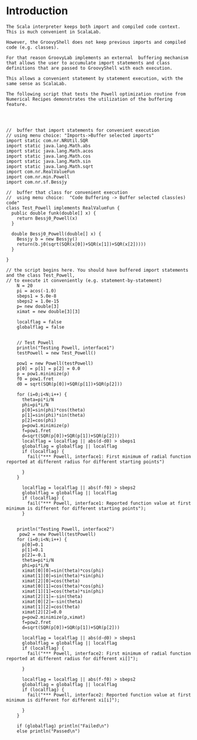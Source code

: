 # Introduction #

`The Scala interpreter keeps both import and compiled code context. This is much convenient in ScalaLab.`

`However, the GroovyShell does not keep previous imports and compiled code (e.g. classes).`

`For that reason GroovyLab implements an external  buffering mechanism that allows the user to accumulate import statements and class definitions that are passed to GroovyShell with each execution.`

`This allows a convenient statement by statement execution, with the same sense as ScalaLab.`

`The following script that tests the Powell optimization routine from Numerical Recipes demonstrates the utilization of the buffering feature.`

```



//  buffer that import statements for convenient execution
// using menu choice: "Imports->Buffer selected imports"
import static com.nr.NRUtil.SQR
import static java.lang.Math.abs
import static java.lang.Math.acos
import static java.lang.Math.cos
import static java.lang.Math.sin
import static java.lang.Math.sqrt
import com.nr.RealValueFun
import com.nr.min.Powell
import com.nr.sf.Bessjy

//  buffer that class for convenient execution
//  using menu choice:  "Code Buffering -> Buffer selected class(es) code"
class Test_Powell implements RealValueFun {
  public double funk(double[] x) {
    return Bessj0_Powell(x)
  }
  
  double Bessj0_Powell(double[] x) {
    Bessjy b = new Bessjy()
    return(b.j0(sqrt(SQR(x[0])+SQR(x[1])+SQR(x[2]))))
  }

}

// the script begins here. You should have buffered import statements and the class Test_Powell,
// to execute it conveniently (e.g. statement-by-statement) 
    N = 20
    pi = acos(-1.0)
    sbeps1 = 5.0e-8 
    sbeps2 = 1.0e-15
    p= new double[3]
    ximat = new double[3][3]

    localflag = false
    globalflag = false


    // Test Powell
    println("Testing Powell, interface1")
    testPowell = new Test_Powell()  

    pow1 = new Powell(testPowell)
    p[0] = p[1] = p[2] = 0.0
    p = pow1.minimize(p)
    f0 = pow1.fret
    d0 = sqrt(SQR(p[0])+SQR(p[1])+SQR(p[2]))

    for (i=0;i<N;i++) {
      theta=pi*i/N
      phi=pi*i/N
      p[0]=sin(phi)*cos(theta)
      p[1]=sin(phi)*sin(theta)
      p[2]=cos(phi)
      p=pow1.minimize(p)
      f=pow1.fret
      d=sqrt(SQR(p[0])+SQR(p[1])+SQR(p[2]))
      localflag = localflag || abs(d-d0) > sbeps1
      globalflag = globalflag || localflag
      if (localflag) {
        fail("*** Powell, interface1: First minimum of radial function reported at different radius for different starting points")
        
      }
    }

      localflag = localflag || abs(f-f0) > sbeps2
      globalflag = globalflag || localflag
      if (localflag) {
        fail("*** Powell, interface1: Reported function value at first minimum is different for different starting points");
      }
    

    println("Testing Powell, interface2")
     pow2 = new Powell(testPowell)
    for (i=0;i<N;i++) {
      p[0]=0.1
      p[1]=0.1
      p[2]=-0.1
      theta=pi*i/N
      phi=pi*i/N
      ximat[0][0]=sin(theta)*cos(phi)
      ximat[1][0]=sin(theta)*sin(phi)
      ximat[2][0]=cos(theta)
      ximat[0][1]=cos(theta)*cos(phi)
      ximat[1][1]=cos(theta)*sin(phi)
      ximat[2][1]=-sin(theta)
      ximat[0][2]=-sin(theta)
      ximat[1][2]=cos(theta)
      ximat[2][2]=0.0
      p=pow2.minimize(p,ximat)
      f=pow2.fret
      d=sqrt(SQR(p[0])+SQR(p[1])+SQR(p[2]))

      localflag = localflag || abs(d-d0) > sbeps1
      globalflag = globalflag || localflag
      if (localflag) {
        fail("*** Powell, interface2: First minimum of radial function reported at different radius for different xi[]");
        
      }

      localflag = localflag || abs(f-f0) > sbeps2
      globalflag = globalflag || localflag
      if (localflag) {
        fail("*** Powell, interface2: Reported function value at first minimum is different for different xi[i]");
        
      }
    }

    if (globalflag) println("Failed\n")
    else println("Passed\n")
  

 

```